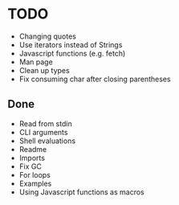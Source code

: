 # TODO
- Changing quotes
- Use iterators instead of Strings
- Javascript functions (e.g. fetch)
- Man page
- Clean up types
- Fix consuming char after closing parentheses

## Done
- Read from stdin
- CLI arguments
- Shell evaluations
- Readme
- Imports
- Fix GC
- For loops
- Examples
- Using Javascript functions as macros
